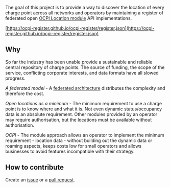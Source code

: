 The goal of this project is to provide a way to discover the location of every charge point across all networks and operators by maintaining a register of federated open [OCPI Location module](https://github.com/ocpi/ocpi/blob/master/mod_locations.asciidoc) API implementations.

[https://ocpi-register.github.io/ocpi-register/register.json](https://ocpi-register.github.io/ocpi-register/register.json)

## Why

So far the industry has been unable provide a sustainable and reliable central repository of charge points. The source of funding, the scope of the service, conflicting corporate interests, and data formats have all slowed progress.

*A federated model* - A [federated architecture](https://en.wikipedia.org/wiki/Federated_architecture) distributes the complexity and therefore the cost.

*Open locations as a minimum* - The minimum requirement to use a charge point is to know where and what it is. Not even dynamic status/occupancy data is an absolute requirement. Other modules provided by an operator may require authorisation, but the locations must be available without authorisation.

*OCPI* - The module approach allows an operator to implement the minimum requirement - location data - without building out the dynamic data or roaming aspects, keeps costs low for small operators and allows businesses to avoid features incompatible with their strategy.

## How to contribute

Create an [issue](https://github.com/char-gy/ocpi-register/issues) or a [pull request](https://github.com/char-gy/ocpi-register/pulls).
